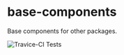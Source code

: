 # base-components
Base components for other packages.

![Travice-CI Tests](https://travis-ci.org/PaVeL-Ekt/base-components.svg)

